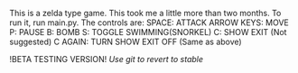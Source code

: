 This is a zelda type game. This took me a little more than two months. 
To run it, run main.py. The controls are:
SPACE: ATTACK
ARROW KEYS: MOVE
P: PAUSE
B: BOMB
S: TOGGLE SWIMMING(SNORKEL)
C: SHOW EXIT (Not suggested)
C AGAIN: TURN SHOW EXIT OFF (Same as above)

!BETA TESTING VERSION!
*Use git to revert to stable*
